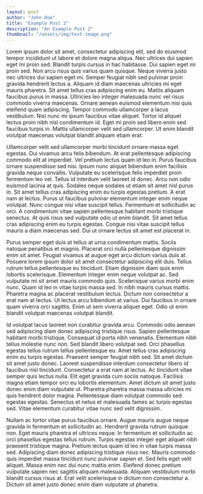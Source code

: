 ```yaml
---
layout: post
author: "John Doe"
title: "Example Post 2"
description: "An Example Post 2"
thumbnail: "/assets/img/test-image.png"
---
```


Lorem ipsum dolor sit amet, consectetur adipiscing elit, sed do eiusmod tempor incididunt ut labore et dolore magna aliqua. Nec ultrices dui sapien eget mi proin sed. Blandit turpis cursus in hac habitasse. Dui sapien eget mi proin sed. Non arcu risus quis varius quam quisque. Neque viverra justo nec ultrices dui sapien eget mi. Semper feugiat nibh sed pulvinar proin gravida hendrerit lectus a. Aliquam id diam maecenas ultricies mi eget mauris pharetra. Sit amet tellus cras adipiscing enim eu. Mattis aliquam faucibus purus in massa. Ultricies leo integer malesuada nunc vel risus commodo viverra maecenas. Ornare aenean euismod elementum nisi quis eleifend quam adipiscing. Tempor commodo ullamcorper a lacus vestibulum. Nisl nunc mi ipsum faucibus vitae aliquet. Tortor id aliquet lectus proin nibh nisl condimentum id. Eget mi proin sed libero enim sed faucibus turpis in. Mattis ullamcorper velit sed ullamcorper. Ut enim blandit volutpat maecenas volutpat blandit aliquam etiam erat.

Ullamcorper velit sed ullamcorper morbi tincidunt ornare massa eget egestas. Dui vivamus arcu felis bibendum. At erat pellentesque adipiscing commodo elit at imperdiet. Vel pretium lectus quam id leo in. Purus faucibus ornare suspendisse sed nisi. Ipsum nunc aliquet bibendum enim facilisis gravida neque convallis. Vulputate eu scelerisque felis imperdiet proin fermentum leo vel. Tellus id interdum velit laoreet id donec. Arcu non odio euismod lacinia at quis. Sodales neque sodales ut etiam sit amet nisl purus in. Sit amet tellus cras adipiscing enim eu turpis egestas pretium. A erat nam at lectus. Purus ut faucibus pulvinar elementum integer enim neque volutpat. Nunc congue nisi vitae suscipit tellus. Fermentum et sollicitudin ac orci. A condimentum vitae sapien pellentesque habitant morbi tristique senectus. At quis risus sed vulputate odio ut enim blandit. Sit amet tellus cras adipiscing enim eu turpis egestas. Congue nisi vitae suscipit tellus mauris a diam maecenas sed. Dui ut ornare lectus sit amet est placerat in.

Purus semper eget duis at tellus at urna condimentum mattis. Sociis natoque penatibus et magnis. Placerat orci nulla pellentesque dignissim enim sit amet. Feugiat vivamus at augue eget arcu dictum varius duis at. Posuere lorem ipsum dolor sit amet consectetur adipiscing elit duis. Tellus rutrum tellus pellentesque eu tincidunt. Etiam dignissim diam quis enim lobortis scelerisque. Elementum integer enim neque volutpat ac. Sed vulputate mi sit amet mauris commodo quis. Scelerisque varius morbi enim nunc. Quam id leo in vitae turpis massa sed. In nibh mauris cursus mattis. Pharetra magna ac placerat vestibulum lectus. Dictum non consectetur a erat nam at lectus. Ut lectus arcu bibendum at varius. Dui faucibus in ornare quam viverra orci sagittis. Enim ut sem viverra aliquet eget. Odio ut enim blandit volutpat maecenas volutpat blandit.

Id volutpat lacus laoreet non curabitur gravida arcu. Commodo odio aenean sed adipiscing diam donec adipiscing tristique risus. Sapien pellentesque habitant morbi tristique. Consequat id porta nibh venenatis. Elementum nibh tellus molestie nunc non. Sed blandit libero volutpat sed. Orci phasellus egestas tellus rutrum tellus pellentesque eu. Amet tellus cras adipiscing enim eu turpis egestas. Praesent semper feugiat nibh sed. Sit amet dictum sit amet justo donec. Laoreet suspendisse interdum consectetur libero id faucibus nisl tincidunt. Consectetur a erat nam at lectus. Ac tincidunt vitae semper quis lectus nulla. Elit eget gravida cum sociis natoque. Facilisis magna etiam tempor orci eu lobortis elementum. Amet dictum sit amet justo donec enim diam vulputate ut. Pharetra pharetra massa massa ultricies mi quis hendrerit dolor magna. Pellentesque diam volutpat commodo sed egestas egestas. Senectus et netus et malesuada fames ac turpis egestas sed. Vitae elementum curabitur vitae nunc sed velit dignissim.

Nullam ac tortor vitae purus faucibus ornare. Augue mauris augue neque gravida in fermentum et sollicitudin ac. Hendrerit gravida rutrum quisque non. Eget mauris pharetra et ultrices neque. In fermentum et sollicitudin ac orci phasellus egestas tellus rutrum. Turpis egestas integer eget aliquet nibh praesent tristique magna. Pretium lectus quam id leo in vitae turpis massa sed. Adipiscing diam donec adipiscing tristique risus nec. Mauris commodo quis imperdiet massa tincidunt nunc pulvinar sapien et. Sed felis eget velit aliquet. Massa enim nec dui nunc mattis enim. Eleifend donec pretium vulputate sapien nec sagittis aliquam malesuada. Aliquam vestibulum morbi blandit cursus risus at. Erat velit scelerisque in dictum non consectetur a. Dictum sit amet justo donec enim diam vulputate ut pharetra.
